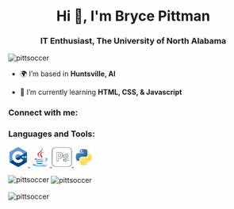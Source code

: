 <h1 align="center">Hi 👋, I'm Bryce Pittman</h1>
<h3 align="center">IT Enthusiast, The University of North Alabama</h3>

<p align="left"> <img src="https://komarev.com/ghpvc/?username=pittsoccer&label=Profile%20views&color=0e75b6&style=flat" alt="pittsoccer" /> </p>

- 🌍 I’m based in **Huntsville, Al**

- 🌱 I’m currently learning **HTML, CSS, & Javascript**

<h3 align="left">Connect with me:</h3>
<p align="left">
</p>

<h3 align="left">Languages and Tools:</h3>
<p align="left"> <a href="https://www.w3schools.com/cpp/" target="_blank" rel="noreferrer"> <img src="https://raw.githubusercontent.com/devicons/devicon/master/icons/cplusplus/cplusplus-original.svg" alt="cplusplus" width="40" height="40"/> </a> <a href="https://www.java.com" target="_blank" rel="noreferrer"> <img src="https://raw.githubusercontent.com/devicons/devicon/master/icons/java/java-original.svg" alt="java" width="40" height="40"/> </a> <a href="https://www.photoshop.com/en" target="_blank" rel="noreferrer"> <img src="https://raw.githubusercontent.com/devicons/devicon/master/icons/photoshop/photoshop-line.svg" alt="photoshop" width="40" height="40"/> </a> <a href="https://www.python.org" target="_blank" rel="noreferrer"> <img src="https://raw.githubusercontent.com/devicons/devicon/master/icons/python/python-original.svg" alt="python" width="40" height="40"/> </a> </p>

<p><img align="left" src="https://github-readme-stats.vercel.app/api/top-langs?username=pittsoccer&show_icons=true&locale=en&layout=compact" alt="pittsoccer" /></p>

<p>&nbsp;<img align="center" src="https://github-readme-stats.vercel.app/api?username=pittsoccer&show_icons=true&locale=en" alt="pittsoccer" /></p>

<p><img align="center" src="https://github-readme-streak-stats.herokuapp.com/?user=pittsoccer&" alt="pittsoccer" /></p>
